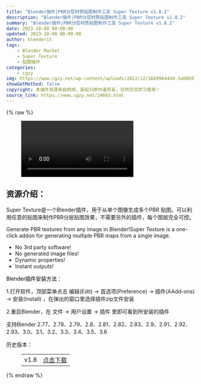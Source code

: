 ```yaml
---
title: "Blender插件|PBR分层材质贴图制作工具 Super Texture v1.8.2"
description: "Blender插件|PBR分层材质贴图制作工具 Super Texture v1.8.2"
summary: "Blender插件|PBR分层材质贴图制作工具 Super Texture v1.8.2"
date: 2023-10-08 00:00:00
updated: 2023-10-08 00:00:00
author: blenderit
tags: 
    - Blender Market
    - Super Texture
    - 贴图插件
categories:
    - cgzy
img: https://www.cgzy.net/wp-content/uploads/2022/12/1669964444-3a00b973841276b.jpg
showGetMethod: false
copyright: 本插件资源来自网络，版权归原作者所有，仅供交流学习使用！
source_link: https://www.cgzy.net/24663.html
---
```


{% raw %}
<figure class="wp-block-video aligncenter"><video controls src="https://cloud.video.taobao.com/play/u/717183932/p/1/e/6/t/1/389019617125.mp4"></video></figure><div class="wp-block-pandastudio-title"><div class="title_style_01"><h2 id="h2-0">资源介绍：</h2></div></div><p class="is-style-text-indent-2em">Super Texture是一个Blender插件，用于从单个图像生成多个PBR 贴图。可以利用任意的贴图来制作PBR分层贴图效果，不需要另外的插件，每个图层完全可控。</p><p>Generate PBR textures from any image in Blender!Super Texture is a one-click addon for generating multiple PBR maps from a single image.</p><ul>
<li>No 3rd party software!</li>



<li>No generated image files!</li>



<li>Dynamic properties!</li>



<li>Instant outputs!</li>
</ul><p><mark style="background-color:rgba(0, 0, 0, 0)" class="has-inline-color has-vivid-red-color">Blender插件安装方法：</mark></p><p>1.打开软件，顶部菜单点击 编辑(Edit) → 首选项(Preference) → 插件(AAdd-ons) → 安装(Install) ，在弹出的窗口里选择插件zip文件安装</p><p>2.重启Blender，在 文件 → 用户设置 → 插件 里即可看到所安装的插件</p><div class="wp-block-pandastudio-tips"><div class="tip success "><p>支持Blender 2.77、2.78、2.79、2.8、2.81、2.82、2.83、2.9、2.91、2.92、2.93、3.0、3.1、3.2、3.3、3.4、3.5、3.6</p>
</div></div><div class="wp-block-pandastudio-title"><div class="title_style_01"><p>历史版本：</p></div></div><figure class="wp-block-table has-medium-font-size"><table><tbody><tr><td>v1.8</td><td><a href="https://www.cgzy.net/go?_=cf2be25ee4aHR0cHM6Ly9wYW4uYmFpZHUuY29tL3MvMTJzb1EwdXQteVUzUFRadk9Zajd1c1E%2FcHdkPTlrajk%3D" target="_blank">点击下载</a></td></tr></tbody></table></figure>
<div style="display: none">cgzy</div>
{% endraw %}